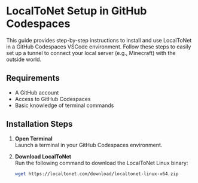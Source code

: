 # LocalToNet Setup in GitHub Codespaces

This guide provides step-by-step instructions to install and use LocalToNet in a GitHub Codespaces VSCode environment. Follow these steps to easily set up a tunnel to connect your local server (e.g., Minecraft) with the outside world.

## Requirements

- A GitHub account
- Access to GitHub Codespaces
- Basic knowledge of terminal commands

## Installation Steps

1. **Open Terminal**  
   Launch a terminal in your GitHub Codespaces environment.

2. **Download LocalToNet**  
   Run the following command to download the LocalToNet Linux binary:
   ```bash
   wget https://localtonet.com/download/localtonet-linux-x64.zip
